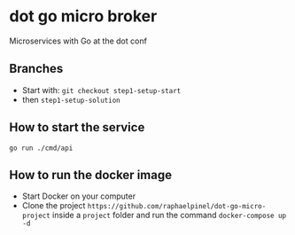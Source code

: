 # dot go micro broker
Microservices with Go at the dot conf

## Branches
- Start with: `git checkout step1-setup-start`
- then `step1-setup-solution`

## How to start the service
`go run ./cmd/api`

## How to run the docker image
- Start Docker on your computer
- Clone the project `https://github.com/raphaelpinel/dot-go-micro-project` inside a `project` folder and run the command `docker-compose up -d`